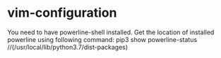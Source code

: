 # vim-configuration
You need to have powerline-shell installed. Get the location of installed powerline using following command: pip3 show powerline-status //(/usr/local/lib/python3.7/dist-packages)
